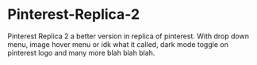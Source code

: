 # Pinterest-Replica-2
Pinterest Replica 2 a better version in replica of pinterest. With drop down menu, image hover menu or idk what it called, dark mode toggle on pinterest logo and many more blah blah blah.
